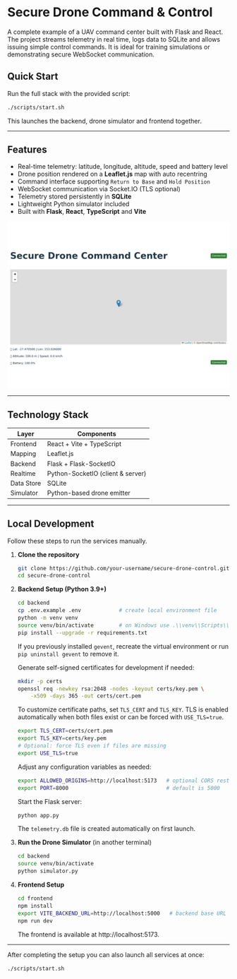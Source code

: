 # Secure Drone Command & Control

A complete example of a UAV command center built with Flask and React. The project streams telemetry in real time, logs data to SQLite and allows issuing simple control commands. It is ideal for training simulations or demonstrating secure WebSocket communication.

## Quick Start

Run the full stack with the provided script:

```bash
./scripts/start.sh
```

This launches the backend, drone simulator and frontend together.

---

## Features

- Real-time telemetry: latitude, longitude, altitude, speed and battery level
- Drone position rendered on a **Leaflet.js** map with auto recentring
- Command interface supporting `Return to Base` and `Hold Position`
- WebSocket communication via Socket.IO (TLS optional)
- Telemetry stored persistently in **SQLite**
- Lightweight Python simulator included
- Built with **Flask**, **React**, **TypeScript** and **Vite**

![Interface screenshot](docs/screenshot.svg)

---

## Technology Stack

| Layer      | Components                          |
|------------|-------------------------------------|
| Frontend   | React + Vite + TypeScript           |
| Mapping    | Leaflet.js                          |
| Backend    | Flask + Flask-SocketIO              |
| Realtime   | Python-SocketIO (client & server)   |
| Data Store | SQLite                              |
| Simulator  | Python-based drone emitter          |

---

## Local Development

Follow these steps to run the services manually.

1. **Clone the repository**

   ```bash
   git clone https://github.com/your-username/secure-drone-control.git
   cd secure-drone-control
   ```

2. **Backend Setup (Python 3.9+)**

   ```bash
   cd backend
   cp .env.example .env            # create local environment file
   python -m venv venv
   source venv/bin/activate        # on Windows use .\\venv\\Scripts\\activate
   pip install --upgrade -r requirements.txt
   ```

   If you previously installed `gevent`, recreate the virtual environment or run `pip uninstall gevent` to remove it.

   Generate self-signed certificates for development if needed:

   ```bash
   mkdir -p certs
   openssl req -newkey rsa:2048 -nodes -keyout certs/key.pem \
       -x509 -days 365 -out certs/cert.pem
   ```

   To customize certificate paths, set `TLS_CERT` and `TLS_KEY`. TLS is enabled automatically when both files exist or can be forced with `USE_TLS=true`.

   ```bash
   export TLS_CERT=certs/cert.pem
   export TLS_KEY=certs/key.pem
   # Optional: force TLS even if files are missing
   export USE_TLS=true
   ```

   Adjust any configuration variables as needed:

   ```bash
   export ALLOWED_ORIGINS=http://localhost:5173   # optional CORS restriction
   export PORT=8000                               # default is 5000
   ```

   Start the Flask server:

   ```bash
   python app.py
   ```

   The `telemetry.db` file is created automatically on first launch.

3. **Run the Drone Simulator** (in another terminal)

   ```bash
   cd backend
   source venv/bin/activate
   python simulator.py
   ```

4. **Frontend Setup**

   ```bash
   cd frontend
   npm install
   export VITE_BACKEND_URL=http://localhost:5000   # backend base URL
   npm run dev
   ```

   The frontend is available at http://localhost:5173.

---
After completing the setup you can also launch all services at once:

```bash
./scripts/start.sh
```


